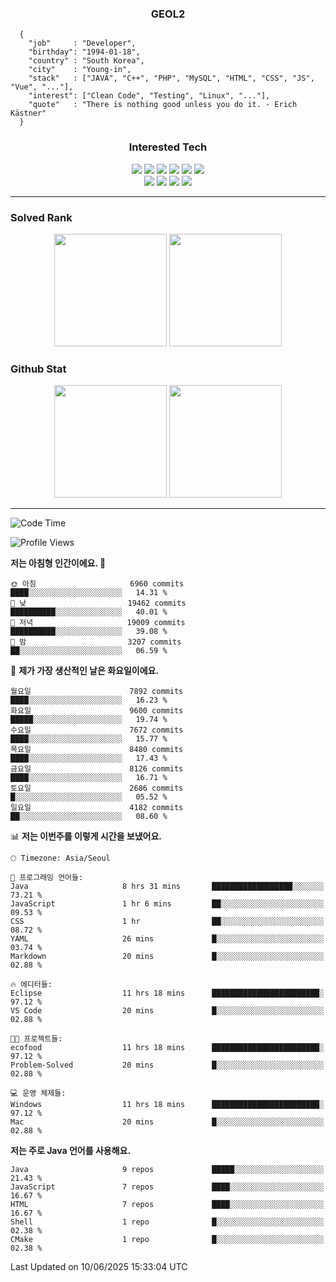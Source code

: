 <div align="center">

  ### GEOL2
</div>

```
  {
    "job"     : "Developer",
    "birthday": "1994-01-18",
    "country" : "South Korea",
    "city"    : "Young-in",
    "stack"   : ["JAVA", "C++", "PHP", "MySQL", "HTML", "CSS", "JS", "Vue", "..."],
    "interest": ["Clean Code", "Testing", "Linux", "..."], 
    "quote"   : "There is nothing good unless you do it. - Erich Kästner"
  }
  ```
  
<div align="center">
  
  ### Interested Tech
  
  <img src="https://img.shields.io/badge/Laravel-F05340?style=flat-square&logo=Laravel&logoColor=white">
  <img src="https://img.shields.io/badge/SpringBoot-6DB33F?style=flat-square&logo=SpringBoot&logoColor=white">
  <img src="https://img.shields.io/badge/-NestJs-ea2845?style=flat-square&logo=nestjs&logoColor=white">
  <img src="https://img.shields.io/badge/Express-000000?style=flat-square&logo=Express&logoColor=white">
  <img src="https://img.shields.io/badge/Three.js-000000?style=flat-square&logo=Three.js&logoColor=white">
  <img src="https://img.shields.io/badge/OpenAI-%23412991?style=flat-square&logo=openai&logoColor=white">
  <br>
  <img src="https://img.shields.io/badge/Java-ED8B00?style=flat-square&logo=openjdk&logoColor=white">
  <img src="https://img.shields.io/badge/JavaScript-F7DF1E?style=flat-square&logo=JavaScript&logoColor=black">
  <img src="https://img.shields.io/badge/TypeScript-007acc?style=flat-square&logo=TypeScript&logoColor=black">
  <img src="https://img.shields.io/badge/MySQL-4479A1?style=flat-square&logo=mysql&logoColor=white"><br>

</div>

------------

  ### Solved Rank
  
  <div align="center">
    <img height="180em" src="https://mazassumnida.wtf/api/v2/generate_badge?boj=geol2">
    <img height="180em" src="https://leetcard.jacoblin.cool/Geol2?theme=light&font=Gugi&border=0&radius=20">
  </div>
  
  ### Github Stat 
  <div align="center">
    <img height="180em" src="https://github-readme-stats-git-masterrstaa-rickstaa.vercel.app/api?username=geol2&show_icons=true&theme=dark">
    <img height="180em" src="https://github-readme-stats-git-masterrstaa-rickstaa.vercel.app/api/top-langs/?username=geol2&show_icons=true&hide=css,scss,html&layout=compact&theme=dark&count_private=true&langs_count=8">
  </div>
  
------------
<!--START_SECTION:waka-->
![Code Time](http://img.shields.io/badge/Code%20Time-4%2C175%20hrs%2014%20mins-blue)

![Profile Views](http://img.shields.io/badge/Profile%20Views-39-blue)

**저는 아침형 인간이에요. 🐤** 

```text
🌞 아침                     6960 commits        ████░░░░░░░░░░░░░░░░░░░░░   14.31 % 
🌆 낮　                     19462 commits       ██████████░░░░░░░░░░░░░░░   40.01 % 
🌃 저녁                     19009 commits       ██████████░░░░░░░░░░░░░░░   39.08 % 
🌙 밤　                     3207 commits        ██░░░░░░░░░░░░░░░░░░░░░░░   06.59 % 
```
📅 **제가 가장 생산적인 날은 화요일이에요.** 

```text
월요일                      7892 commits        ████░░░░░░░░░░░░░░░░░░░░░   16.23 % 
화요일                      9600 commits        █████░░░░░░░░░░░░░░░░░░░░   19.74 % 
수요일                      7672 commits        ████░░░░░░░░░░░░░░░░░░░░░   15.77 % 
목요일                      8480 commits        ████░░░░░░░░░░░░░░░░░░░░░   17.43 % 
금요일                      8126 commits        ████░░░░░░░░░░░░░░░░░░░░░   16.71 % 
토요일                      2686 commits        █░░░░░░░░░░░░░░░░░░░░░░░░   05.52 % 
일요일                      4182 commits        ██░░░░░░░░░░░░░░░░░░░░░░░   08.60 % 
```


📊 **저는 이번주를 이렇게 시간을 보냈어요.** 

```text
🕑︎ Timezone: Asia/Seoul

💬 프로그래밍 언어들: 
Java                     8 hrs 31 mins       ██████████████████░░░░░░░   73.21 % 
JavaScript               1 hr 6 mins         ██░░░░░░░░░░░░░░░░░░░░░░░   09.53 % 
CSS                      1 hr                ██░░░░░░░░░░░░░░░░░░░░░░░   08.72 % 
YAML                     26 mins             █░░░░░░░░░░░░░░░░░░░░░░░░   03.74 % 
Markdown                 20 mins             █░░░░░░░░░░░░░░░░░░░░░░░░   02.88 % 

🔥 에디터들: 
Eclipse                  11 hrs 18 mins      ████████████████████████░   97.12 % 
VS Code                  20 mins             █░░░░░░░░░░░░░░░░░░░░░░░░   02.88 % 

🐱‍💻 프로젝트들: 
ecofood                  11 hrs 18 mins      ████████████████████████░   97.12 % 
Problem-Solved           20 mins             █░░░░░░░░░░░░░░░░░░░░░░░░   02.88 % 

💻 운영 체제들: 
Windows                  11 hrs 18 mins      ████████████████████████░   97.12 % 
Mac                      20 mins             █░░░░░░░░░░░░░░░░░░░░░░░░   02.88 % 
```

**저는 주로 Java 언어를 사용해요.** 

```text
Java                     9 repos             █████░░░░░░░░░░░░░░░░░░░░   21.43 % 
JavaScript               7 repos             ████░░░░░░░░░░░░░░░░░░░░░   16.67 % 
HTML                     7 repos             ████░░░░░░░░░░░░░░░░░░░░░   16.67 % 
Shell                    1 repo              █░░░░░░░░░░░░░░░░░░░░░░░░   02.38 % 
CMake                    1 repo              █░░░░░░░░░░░░░░░░░░░░░░░░   02.38 % 
```




 Last Updated on 10/06/2025 15:33:04 UTC
<!--END_SECTION:waka-->

<div align="center">
  
  <!-- [![Hits](https://hits.seeyoufarm.com/api/count/incr/badge.svg?url=https%3A%2F%2Fgithub.com%2Fgeol2&count_bg=%2379C83D&title_bg=%23555555&icon=myspace.svg&icon_color=%23E7E7E7&title=hits&edge_flat=false)](https://hits.seeyoufarm.com) -->
  
</div>

<!--
**Geol2/Geol2** is a ✨ _special_ ✨ repository because its `README.md` (this file) appears on your GitHub profile.

Here are some ideas to get you started:
- 🔭 I’m currently working on ...
- 🌱 I’m currently learning ...
- 👯 I’m looking to collaborate on ...
- 🤔 I’m looking for help with ...
- 💬 Ask me about ...
- 📫 How to reach me: ...
- 😄 Pronouns: ...
- ⚡ Fun fact: ...
-->
